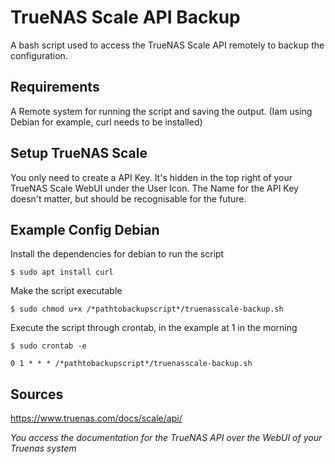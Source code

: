 # TrueNAS Scale API Backup

A bash script used to access the TrueNAS Scale API remotely to backup the configuration.

## Requirements

A Remote system for running the script and saving the output. 
(Iam using Debian for example, curl needs to be installed) 

## Setup TrueNAS Scale

You only need to create a API Key.
It's hidden in the top right of your TrueNAS Scale WebUI under the User Icon.
The Name for the API Key doesn't matter, but should be recognisable for the future.
    
## Example Config Debian
Install the dependencies for debian to run the script

    $ sudo apt install curl

Make the script executable

    $ sudo chmod u+x /*pathtobackupscript*/truenasscale-backup.sh

Execute the script through crontab, in the example at 1 in the morning

    $ sudo crontab -e

    0 1 * * * /*pathtobackupscript*/truenasscale-backup.sh

## Sources
https://www.truenas.com/docs/scale/api/

*You access the documentation for the TrueNAS API over the WebUI of your Truenas system*
